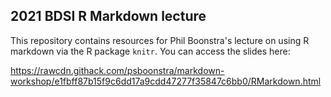 ## 2021 BDSI R Markdown lecture

This repository contains resources for Phil Boonstra's lecture on using R markdown
via the R package `knitr`. You can access the slides here:

https://rawcdn.githack.com/psboonstra/markdown-workshop/e1fbff87b15f9c6dd17a9cdd47277f35847c6bb0/RMarkdown.html


